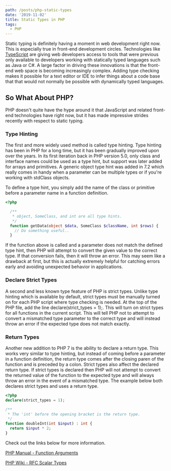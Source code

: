 ```yaml
---
path: /posts/php-static-types
date: '2019-11-02'
title: Static Types in PHP
tags:
  - PHP
---
```


Static typing is definitely having a moment in web development right now. This is especially true in front-end development circles. Technologies like [TypeScript](https://www.typescriptlang.org/) are giving web developers access to tools that were previous only available to developers working with statically typed languages such as Java or C#. A large factor in driving these innovations is that the front-end web space is becoming increasingly complex. Adding type checking makes it possible for a text editor or IDE to infer things about a code base that that would not normally be possible with dynamically typed languages.

## So What About PHP?

PHP doesn't quite have the hype around it that JavaScript and related front-end technologies have right now, but it has made impressive strides recently with respect to static typing.

### Type Hinting

The first and more widely used method is called type hinting. Type hinting has been in PHP for a long time, but it has been gradually improved upon over the years. In its first iteration back in PHP version 5.0, only class and interface names could be used as a type hint, but support was later added for arrays and primitives. A generic object type hint was added in 7.2 which really comes in handy when a parameter can be multiple types or if you're working with stdClass objects.

To define a type hint, you simply add the name of the class or primitive before a parameter name in a function definition.

```PHP
<?php

  /**
   * object, SomeClass, and int are all type hints.
   */
  function getData(object $data, SomeClass $className, int $rows) {
    // Do something useful..
  }
```

If the function above is called and a parameter does not match the defined type hint, then PHP will attempt to convert the given value to the correct type. If that conversion fails, then it will throw an error. This may seem like a drawback at first, but this is actually extremely helpful for catching errors early and avoiding unexpected behavior in applications.

### Declare Strict Types

A second and less known type feature of PHP is strict types. Unlike type hinting which is available by default, strict types must be manually turned on for each PHP script where type checking is needed. At the top of the PHP file, add the line declare(strict_types = 1);. This will turn on strict types for all functions in the current script. This will tell PHP not to attempt to convert a mismatched type parameter to the correct type and will instead throw an error if the expected type does not match exactly.

### Return Types

Another new addition to PHP 7 is the ability to declare a return type. This works very similar to type hinting, but instead of coming before a parameter in a function definition, the return type comes after the closing paren of the function and is preceded by a colon. Strict types also affect the declared return type. If strict types is declared then PHP will not attempt to convert the returned value of the function to the expected type and will always throw an error in the event of a mismatched type. The example below both declares strict types and uses a return type.

```PHP
<?php
declare(strict_types = 1);

/**
 * The 'int' before the opening bracket is the return type.
 */
function doubleInt(int $input) : int {
  return $input * 2;
}

```

Check out the links below for more information.

[PHP Manual - Function Arguments](https://www.php.net/manual/en/functions.arguments.php#functions.arguments.type-declaration)

[PHP Wiki - RFC Scalar Types](https://wiki.php.net/rfc/scalar_type_hints_v5)






